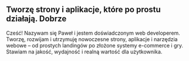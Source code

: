 ## Tworzę strony i aplikacje, które po prostu działają. Dobrze

Cześć! Nazywam się Paweł i jestem doświadczonym web developerem. Tworzę, rozwijam i utrzymuję nowoczesne strony, aplikacje i narzędzia webowe – od prostych landingów po złożone systemy e-commerce i gry. Stawiam na jakość, wydajność i realną wartość dla użytkownika.
